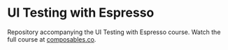 # UI Testing with Espresso

Repository accompanying the UI Testing with Espresso course. Watch the full course at [composables.co](https://www.composables.co/courses/ui-testing-with-espresso).  